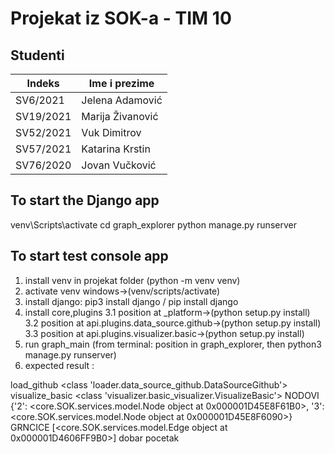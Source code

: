 # Projekat iz SOK-a - TIM 10

## Studenti

| Indeks | Ime i prezime |
| ------ | ------ |
| SV6/2021 | Jelena Adamović |
| SV19/2021 | Marija Živanović |
| SV52/2021 | Vuk Dimitrov |
| SV57/2021 | Katarina Krstin |
| SV76/2020 | Jovan Vučković |

## To start the Django app

venv\Scripts\activate
cd graph_explorer
python manage.py runserver

## To start test console app

1. install venv in projekat folder (python -m venv venv)
2. activate venv windows->(venv/scripts/activate)
3. install django: pip3 install django / pip install django
4. install core,plugins
    3.1 position at _platform->(python setup.py install)
    3.2 position at api.plugins.data_source.github->(python setup.py install)
    3.3 position at api.plugins.visualizer.basic->(python setup.py install)
5. run graph_main (from terminal: position in graph_explorer, then python3 manage.py runserver)
6. expected result :

load_github <class 'loader.data_source_github.DataSourceGithub'>
visualize_basic <class 'visualizer.basic_visualizer.VisualizeBasic'>
NODOVI
{'2': <core.SOK.services.model.Node object at 0x000001D45E8F61B0>, '3': <core.SOK.services.model.Node object at 0x000001D45E8F6090>}
GRNCICE
[<core.SOK.services.model.Edge object at 0x000001D4606FF9B0>]
dobar pocetak

